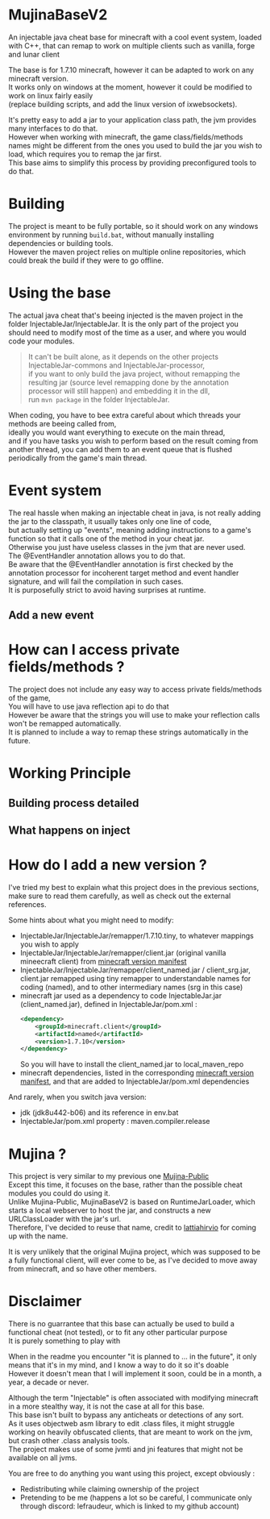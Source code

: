 ﻿# MujinaBaseV2

An injectable java cheat base for minecraft with a cool event system, loaded with C++, that can remap to work on multiple clients such as vanilla, forge and lunar client

The base is for 1.7.10 minecraft, however it can be adapted to work on any minecraft version. \
It works only on windows at the moment, however it could be modified to work on linux fairly easily \
(replace building scripts, and add the linux version of ixwebsockets).

It's pretty easy to add a jar to your application class path, the jvm provides many interfaces to do that.\
However when working with minecraft, the game class/fields/methods names might be different from the ones you used to build the jar you wish to load, which requires you to remap the jar first.\
This base aims to simplify this process by providing preconfigured tools to do that.

# Building

The project is meant to be fully portable, so it should work on any windows environment by running `build.bat`, without manually installing dependencies or building tools.\
However the maven project relies on multiple online repositories, which could break the build if they were to go offline.

# Using the base

The actual java cheat that's beeing injected is the maven project in the folder InjectableJar/InjectableJar.
It is the only part of the project you should need to modify most of the time as a user, and where you would code your modules.
> It can't be built alone, as it depends on the other projects InjectableJar-commons and InjectableJar-processor,\
> if you want to only build the java project, without remapping the resulting jar (source level remapping done by the annotation processor will still happen) and embedding it in the dll, \
> run `mvn package` in the folder InjectableJar.

When coding, you have to bee extra careful about which threads your methods are beeing called from,\
ideally you would want everything to execute on the main thread,\
and if you have tasks you wish to perform based on the result coming from another thread, you can add them to an event queue that is flushed periodically from the game's main thread.


# Event system
The real hassle when making an injectable cheat in java, is not really adding the jar to the classpath, it usually takes only one line of code, \
but actually setting up "events", meaning adding instructions to a game's function so that it calls one of the method in your cheat jar. \
Otherwise you just have useless classes in the jvm that are never used. \
The @EventHandler annotation allows you to do that. \
Be aware that the @EventHandler annotation is first checked by the annotation processor for incoherent target method and event handler signature, and will fail the compilation in such cases. \
It is purposefully strict to avoid having surprises at runtime.
## Add a new event


# How can I access private fields/methods ?
The project does not include any easy way to access private fields/methods of the game, \
You will have to use java reflection api to do that \
However be aware that the strings you will use to make your reflection calls won't be remapped automatically. \
It is planned to include a way to remap these strings automatically in the future.


# Working Principle
## Building process detailed
## What happens on inject


# How do I add a new version ?
I've tried my best to explain what this project does in the previous sections, make sure to read them carefully, as well as check out the external references.

Some hints about what you might need to modify:
- InjectableJar/InjectableJar/remapper/1.7.10.tiny, to whatever mappings you wish to apply
- InjectableJar/InjectableJar/remapper/client.jar (original vanilla mineecraft client) from [minecraft version manifest](https://piston-meta.mojang.com/mc/game/version_manifest_v2.json)
- InjectableJar/InjectableJar/remapper/client_named.jar / client_srg.jar, client.jar remapped using tiny remapper to understandable names for coding (named), and to other intermediary names (srg in this case)
- minecraft jar used as a dependency to code InjectableJar.jar (client_named.jar), defined in InjectableJar/pom.xml :
    ```xml
    <dependency>
        <groupId>minecraft.client</groupId>
        <artifactId>named</artifactId>
        <version>1.7.10</version>
    </dependency>
    ```
    So you will have to install the client_named.jar to local_maven_repo
- minecraft dependencies, listed in the corresponding [minecraft version manifest](https://piston-meta.mojang.com/mc/game/version_manifest_v2.json), and that are added to InjectableJar/pom.xml dependencies

And rarely, when you switch java version:
- jdk (jdk8u442-b06) and its reference in env.bat
- InjectableJar/pom.xml property : maven.compiler.release


# Mujina ?
This project is very similar to my previous one [Mujina-Public](https://github.com/Lefraudeur/Mujina-Public) \
Except this time, it focuses on the base, rather than the possible cheat modules you could do using it. \
Unlike Mujina-Public, MujinaBaseV2 is based on RuntimeJarLoader, which starts a local webserver to host the jar, and constructs a new URLClassLoader with the jar's url. \
Therefore, I've decided to reuse that name, credit to  [lattiahirvio](https://github.com/lattiahirvio) for coming up with the name.

It is very unlikely that the original Mujina project, which was supposed to be a fully functional client, will ever come to be, as I've decided to move away from minecraft, and so have other members.

# Disclaimer
There is no guarrantee that this base can actually be used to build a functional cheat (not tested), or to fit any other particular purpose \
It is purely something to play with

When in the readme you encounter "it is planned to ... in the future", it only means that it's in my mind, and I know a way to do it so it's doable \
However it doesn't mean that I will implement it soon, could be in a month, a year, a decade or never.

Although the term "Injectable" is often associated with modifying minecraft in a more stealthy way, it is not the case at all for this base.\
This base isn't built to bypass any anticheats or detections of any sort.\
As it uses objectweb asm library to edit .class files, it might struggle working on heavily obfuscated clients, that are meant to work on the jvm, but crash other .class analysis tools.\
The project makes use of some jvmti and jni features that might not be available on all jvms.

You are free to do anything you want using this project, except obviously :
- Redistributing while claiming ownership of the project
- Pretending to be me (happens a lot so be careful, I communicate only through discord: lefraudeur, which is linked to my github account)
